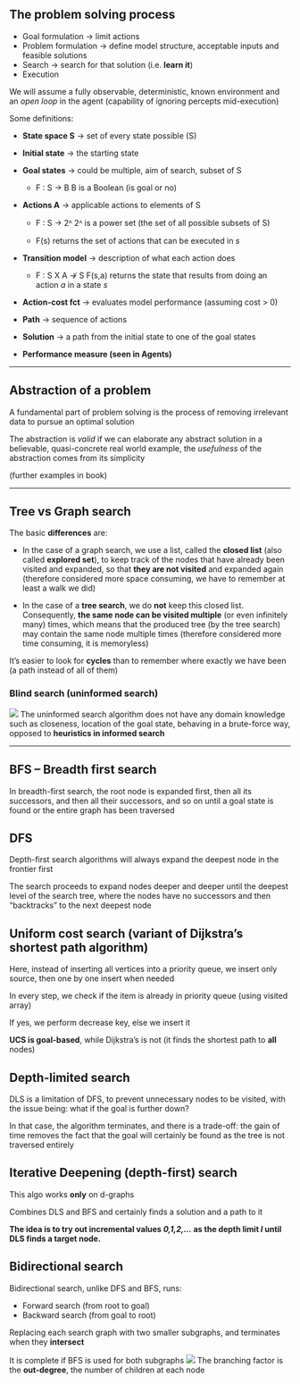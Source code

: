 ## The problem solving process 

- Goal formulation → limit actions
- Problem formulation → define model structure, acceptable inputs and feasible solutions
- Search → search for that solution (i.e. **learn it**)
- Execution 

We will assume a fully observable, deterministic, known environment and an *open loop* in the agent (capability of ignoring percepts mid-execution)

Some definitions:

- **State space S** $\rightarrow$ set of every state possible (S)
- **Initial state** $\rightarrow$ the starting state
- **Goal states** $\rightarrow$ could be multiple, aim of search, subset of S
    - F : S → B 	B is a Boolean (is goal or no)

- **Actions A**	$\rightarrow$ applicable actions to elements of S

    - F : S → 2ᴬ	2ᴬ is a power set (the set of all possible subsets of S)

    - F(s) returns the set of actions that can be executed in *s*

- **Transition model** $\rightarrow$ description of what each action does

    - F : S X A ↛  S    F(s,a) returns the state that results from doing an action *a* in a state *s*

- **Action-cost fct** $\rightarrow$ evaluates model performance (assuming cost > 0)
- **Path** $\rightarrow$ sequence of actions
- **Solution** $\rightarrow$ a path from the initial state to one of the goal states
- **Performance measure (seen in Agents)**

------------------

## Abstraction of a problem

A fundamental part of problem solving is the process of removing irrelevant data to pursue an optimal solution

The abstraction is *valid* if we can elaborate any abstract solution in a believable, quasi-concrete real world example, the *usefulness* of the abstraction comes from its simplicity

(further examples in book)

----------------

## Tree vs Graph search

The basic **differences** are:

- In the case of a graph search, we use a list, called the **closed list** (also called **explored set**), to keep track of the nodes that have already been visited and expanded, so that **they are not visited** and expanded again (therefore considered more space consuming, we have to remember at least a walk we did)

- In the case of a **tree search**, we do **not** keep this closed list. Consequently, **the same node can be visited multiple** (or even infinitely many) times, which means that the produced tree (by the tree search) may contain the same node multiple times (therefore considered more time consuming, it is memoryless)

It’s easier to look for **cycles** than to remember where exactly we have been (a path instead of all of them)

### Blind search (uninformed search)
![](1%202.png)
The uninformed search algorithm does not have any domain knowledge such as closeness, location of the goal state, behaving in a brute-force way, opposed to **heuristics in informed search**

-----------------

## BFS – Breadth first search

In breadth-first search, the root node is expanded first, then all its successors, and then all their successors, and so on until a goal state is found or the entire graph has been traversed

## DFS

Depth-first search algorithms will always expand the deepest node in the frontier first

The search proceeds to expand nodes deeper and deeper until the deepest level of the search tree, where the nodes have no successors and then “backtracks” to the next deepest node 

## Uniform cost search (variant of Dijkstra’s shortest path algorithm)

Here, instead of inserting all vertices into a priority queue, we insert only source, then one by one insert when needed

In every step, we check if the item is already in priority queue (using visited array)

If yes, we perform decrease key, else we insert it

**UCS is goal-based**, while Dijkstra’s is not (it finds the shortest path to **all** nodes)

## Depth-limited search

DLS is a limitation of DFS, to prevent unnecessary nodes to be visited, with the issue being: what if the goal is further down? 

In that case, the algorithm terminates, and there is a trade-off: the gain of time removes the fact that the goal will certainly be found as the tree is not traversed entirely

## Iterative Deepening (depth-first) search

This algo works **only** on d-graphs

Combines DLS and BFS and certainly finds a solution and a path to it

**The idea is to try out incremental values *0,1,2,...* as the depth limit *l* until DLS finds a target node.**

## Bidirectional search

Bidirectional search, unlike DFS and BFS, runs:

- Forward search (from root to goal)
- Backward search (from goal to root)

Replacing each search graph with two smaller subgraphs, and terminates when they **intersect**

It is complete if BFS is used for both subgraphs
![](2%202.png)
The branching factor is the **out-degree**, the number of children at each node

